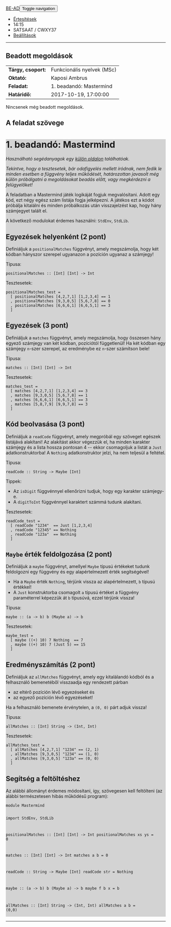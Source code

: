<!DOCTYPE html>
<html><head>
<meta http-equiv="content-type" content="text/html; charset=UTF-8"><meta charset="utf-8"><title>BE-AD Assignment Management System</title><link rel="shortcut icon" href="https://bead.inf.elte.hu/icon.ico"><meta name="viewport" content="width=device-width, initial-scale=1.0"><meta name="description" content=""><meta name="author" content=""><script src="BE-AD%201_elemei/jquery.js"></script><link type="text/css" href="BE-AD%201_elemei/jquery-ui.css" rel="stylesheet"><script src="BE-AD%201_elemei/jquery-ui.js"></script><script src="BE-AD%201_elemei/moment.js"></script><link type="text/css" href="BE-AD%201_elemei/bootstrap_002.css" rel="stylesheet"><link type="text/css" href="BE-AD%201_elemei/bootstrap.css" rel="stylesheet"><script src="BE-AD%201_elemei/bootstrap.js"></script><link type="text/css" href="BE-AD%201_elemei/bootstrap-combobox.css" rel="stylesheet"><script src="BE-AD%201_elemei/bootstrap-combobox.js"></script><link type="text/css" href="BE-AD%201_elemei/bootstrap-datetimepicker.css" rel="stylesheet"><script src="BE-AD%201_elemei/bootstrap-datetimepicker.js"></script><script src="BE-AD%201_elemei/DynamicContents.js"></script><link type="text/css" href="BE-AD%201_elemei/katex.css" rel="stylesheet"><script src="BE-AD%201_elemei/katex.js"></script><script>window.onload = function(){ var mathElements = document.getElementsByClassName("math"); for (var i=0; i < mathElements.length; i++) { var texText = mathElements[i].firstChild; katex.render(texText.data, mathElements[i]); }}</script></head><body><div class="navbar navbar-default navbar-fixed-top"><style>.body{padding-top:70px}</style><div class="container"><div class="navbar-header"><a class="navbar-brand" href="https://bead.inf.elte.hu/home">BE-AD</a><button type="button" class="navbar-toggle" data-toggle="collapse" data-target=".navbar-collapse"><span class="sr-only">Toggle navigation</span><span class="icon-bar"></span><span class="icon-bar"></span><span class="icon-bar"></span></button></div><div class="collapse navbar-collapse navbar-ex1-collapse"><ul class="nav navbar-nav navbar-right"><li><a href="https://bead.inf.elte.hu/notifications" id="link-notifications">Értesítések</a></li><li><a id="hdctd">14:15</a><script>hdctdcountdown();function hdctdcountdown() {var minsecs = 60;var hoursecs = minsecs * 60;var daysecs = hoursecs* 24;var mstime = 1200 * 1000;var timestamp = new Date;var interval = setInterval(function() {var el = document.getElementById("hdctd");var now = new Date;var dt = now - timestamp;timestamp = now;mstime = mstime - dt;var time = Math.round( mstime / 1000 );if(time < 0) {el.innerHTML = "--:--";clearInterval(interval);return;}var edays   = Math.floor( time / daysecs );var ehours1 = time % daysecs;var ehours  = Math.floor( ehours1 / hoursecs );if (ehours < 10) ehours = "0" + ehours;var emins1  = ehours1 % hoursecs;var emins   = Math.floor( emins1 / minsecs );if (emins < 10) emins = "0" + emins;var esecs   = emins1 % minsecs;if (esecs < 10) esecs = "0" + esecs;var text = emins + ':' + esecs;el.innerHTML = text;}, 1000);}</script></li><li><a>SATSAAT / CWXY37</a></li><li><a href="https://bead.inf.elte.hu/profile" id="link-profile">Beállítások</a></li></ul></div></div></div><div class="container"><div class="row"><div class="col-md-12"><hr></div></div><div class="row"><div class="col-md-12"><div class="page-header"><h2>Beadott megoldások</h2></div></div></div><div class="row"><div class="col-md-12"><table class="table table-bordered table-condensed table-hover table-striped"><tbody><tr><td><b>Tárgy, csoport:</b></td><td>Funkcionális nyelvek (MSc)</td></tr><tr><td><b>Oktató:</b></td><td>Kaposi Ambrus</td></tr><tr><td><b>Feladat:</b></td><td>1. beadandó: Mastermind</td></tr><tr><td><b>Határidő:</b></td><td>2017-10-19, 17:00:00</td></tr></tbody></table></div></div><div class="row"><div class="col-md-12">Nincsenek még beadott megoldások.</div></div><div class="row"><div class="col-md-12"><h2>A feladat szövege</h2></div></div><div style="margin-left:0px; background: lightgray"><h1 id="beadandó-mastermind">1. beadandó: Mastermind</h1>
<p><em>Használható segédanyagok egy <a href="https://bead.inf.elte.hu/files/clean/">külön oldalon</a> találhatóak.</em></p>
<p><em>Tekintve, hogy a tesztesetek, bár odafigyelés mellett íródnak, 
nem fedik le minden esetben a függvény teljes működését, határozottan 
javasolt még külön próbálgatni a megoldásokat beadás előtt, vagy 
megkérdezni a felügyelőket!</em></p>
<p>A feladatban a Mastermind játék logikáját fogjuk megvalósítani. Adott
 egy kód, ezt négy egész szám listája fogja jelképezni. A játékos ezt a 
kódot próbálja kitalálni és minden próbálkozás után visszajelzést kap, 
hogy hány számjegyet talált el.</p>
<p>A következő modulokat érdemes használni: <code>StdEnv</code>, <code>StdLib</code>.</p>
<h2 id="egyezések-helyenként-2-pont">Egyezések helyenként (2 pont)</h2>
<p>Definiáljuk a <code>positionalMatches</code> függvényt, amely megszámolja, hogy két kódban hányszor szerepel ugyanazon a pozíción ugyanaz a számjegy!</p>
<p>Típusa:</p>
<pre><code>positionalMatches :: [Int] [Int] -&gt; Int</code></pre>
<p>Tesztesetek:</p>
<pre><code>positionalMatches_test =
  [ positionalMatches [4,2,7,1] [1,2,3,4] == 1
  , positionalMatches [9,3,0,5] [5,6,7,8] == 0
  , positionalMatches [6,6,6,1] [6,6,5,1] == 3
  ]</code></pre>
<h2 id="egyezések-3-pont">Egyezések (3 pont)</h2>
<p>Definiáljuk a <code>matches</code> függvényt, amely megszámolja, hogy
 összesen hány egyező számjegy van két kódban, pozíciótól függetlenül! 
Ha két kódban egy számjegy <code>n</code>-szer szerepel, az eredménybe ez <code>n</code>-szer számítson bele!</p>
<p>Típusa:</p>
<pre><code>matches :: [Int] [Int] -&gt; Int</code></pre>
<p>Tesztesetek:</p>
<pre><code>matches_test =
  [ matches [4,2,7,1] [1,2,3,4] == 3
  , matches [9,3,0,5] [5,6,7,8] == 1
  , matches [6,6,6,1] [6,6,5,1] == 3
  , matches [5,8,7,9] [9,9,7,8] == 3
  ]</code></pre>
<h2 id="kód-beolvasása-3-pont">Kód beolvasása (3 pont)</h2>
<p>Definiáljuk a <code>readCode</code> függvényt, amely megpróbál egy 
szöveget egészek listájává alakítani! Az alakítást akkor végezzük el, ha
 minden karakter számjegy és a lista hossza pontosan 4 -- ekkor 
csomagoljuk a listát a <code>Just</code> adatkonstruktorba! A <code>Nothing</code> adatkonstruktor jelzi, ha nem teljesül a feltétel.</p>
<p>Típusa:</p>
<pre><code>readCode :: String -&gt; Maybe [Int]</code></pre>
<p>Tippek:</p>
<ul>
<li>Az <code>isDigit</code> függvénnyel ellenőrizni tudjuk, hogy egy karakter számjegy-e.</li>
<li>A <code>digitToInt</code> függvénnyel karaktert számmá tudunk alakítani.</li>
</ul>
<p>Tesztesetek:</p>
<pre><code>readCode_test =
  [ readCode "1234"  == Just [1,2,3,4]
  , readCode "12345" == Nothing
  , readCode "123a"  == Nothing
  ]</code></pre>
<h2 id="maybe-érték-feldolgozása-2-pont"><code>Maybe</code> érték feldolgozása (2 pont)</h2>
<p>Definiáljuk a <code>maybe</code> függvényt, amellyel <code>Maybe</code> típusú értékeket tudunk feldolgozni egy függvény és egy alapértelmezett érték segítségével!</p>
<ul>
<li>Ha a <code>Maybe</code> érték <code>Nothing</code>, térjünk vissza az alapértelmezett, <code>b</code> típusú értékkel!</li>
<li>A <code>Just</code> konstruktorba csomagolt <code>a</code> típusú értéket a függvény paraméterrel képezzük át <code>b</code> típusúvá, ezzel térjünk vissza!</li>
</ul>
<p>Típusa:</p>
<pre><code>maybe :: (a -&gt; b) b (Maybe a) -&gt; b</code></pre>
<p>Tesztesetek:</p>
<pre><code>maybe_test =
  [ maybe ((+) 10) 7 Nothing  == 7
  , maybe ((+) 10) 7 (Just 5) == 15
  ]</code></pre>
<h2 id="eredményszámítás-2-pont">Eredményszámítás (2 pont)</h2>
<p>Definiáljuk az <code>allMatches</code> függvényt, amely egy kitalálandó kódból és a felhasználó bemenetéből visszaadja egy rendezett párban</p>
<ul>
<li>az eltérő pozíción lévő egyezéseket és</li>
<li>az egyező pozíción lévő egyezéseket!</li>
</ul>
<p>Ha a felhasználó bemenete érvénytelen, a <code>(0, 0)</code> párt adjuk vissza!</p>
<p>Típusa:</p>
<pre><code>allMatches :: [Int] String -&gt; (Int, Int)</code></pre>
<p>Tesztesetek:</p>
<pre><code>allMatches_test =
  [ allMatches [4,2,7,1] "1234" == (2, 1)
  , allMatches [9,3,0,5] "1234" == (1, 0)
  , allMatches [9,3,0,5] "123a" == (0, 0)
  ]</code></pre>
<h2 id="segítség-a-feltöltéshez">Segítség a feltöltéshez</h2>
<p>Az alábbi állományt érdemes módosítani, így, szövegesen kell feltölteni (az alábbi természetesen hibás működésű program):</p>
<pre><code>module Mastermind

import StdEnv, StdLib

positionalMatches :: [Int] [Int] -&gt; Int
positionalMatches xs ys = 0

matches :: [Int] [Int] -&gt; Int
matches a b = 0

readCode :: String -&gt; Maybe [Int]
readCode str = Nothing

maybe :: (a -&gt; b) b (Maybe a) -&gt; b
maybe f b x = b

allMatches :: [Int] String -&gt; (Int, Int)
allMatches a b = (0,0)</code></pre></div><div class="row"><div class="col-md-12"><hr></div></div></div></body></html>
